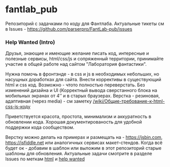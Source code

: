 fantlab_pub
===========

Репозиторий с задачками по коду для Фантлаба.
Актуальные тикеты см в Issues - https://github.com/parserpro/FantLab-pub/issues


### Help Wanted (Intro)

Друзья, знающие и имеющие желание писать код, интересные и полезные сервисы, html/css/js и сопряженный территории, принимайте участие в общей работе над сайтом "Лаборатория фантастики". 

Нужна помочь в фронтэнде - в css и js в необходимых небольших, но насущных доработках для сайта. Внести коррективы в существующий html и css код. Возможно - чтото полностью переверстать. Без изменений дизайна и UI (Корректный вывода сверстанного блока на мобильных экранах от 4’’ и в старых браузерах. Верстка - резиновая, адаптивная (через media) - см заметку [/wiki/Общие-требование-к-html-css-js-коду](https://github.com/parserpro/FantLab-pub/wiki/%D0%9E%D0%B1%D1%89%D0%B8%D0%B5-%D1%82%D1%80%D0%B5%D0%B1%D0%BE%D0%B2%D0%B0%D0%BD%D0%B8%D0%B5-%D0%BA-html-css-js-%D0%BA%D0%BE%D0%B4%D1%83)

Приветствуется красота, простота, минимализм и аккуратность в обновлении кода. Хорошая документированость для удобной поддержки кода сообществом.

Верстку можно делать на примерах и размещать на - https://jsbin.com, https://jsfiddle.net или аналогичных сервисах макет-стендов. Когда всё будет ок - добавим в шаблон или выложим в этот репозиторий старые шаблоны для обновления.
Актуальные задачи смотрите в разделе Issues по меткам [html](https://github.com/parserpro/fantlab_pub/labels/html) и [help wanted](https://github.com/parserpro/fantlab_pub/labels/help%20wanted)
